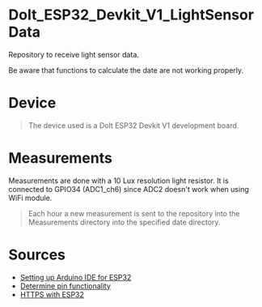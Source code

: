 # DoIt_ESP32_Devkit_V1_LightSensorData
Repository to receive light sensor data.

Be aware that functions to calculate the date are not working properly.

# Device
> The device used is a DoIt ESP32 Devkit V1 development board.

# Measurements
Measurements are done with a 10 Lux resolution light resistor.
It is connected to GPIO34 (ADC1_ch6) since ADC2 doesn't work when using WiFi module.

> Each hour a new measurement is sent to the repository into the Measurements directory into the specified date directory.

# Sources
- [Setting up Arduino IDE for ESP32](https://randomnerdtutorials.com/installing-the-esp32-board-in-arduino-ide-windows-instructions/)
- [Determine pin functionality](https://randomnerdtutorials.com/esp32-pinout-reference-gpios/)
- [HTTPS with ESP32](https://randomnerdtutorials.com/esp32-https-requests/#esp32-https-requests-httpclient)

